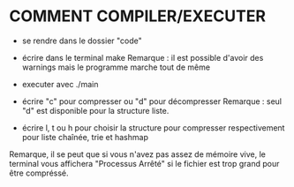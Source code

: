 # COMMENT COMPILER/EXECUTER 

- se rendre dans le dossier "code"
- écrire dans le terminal make
Remarque : il est possible d'avoir des warnings mais le programme marche tout de même
- executer avec ./main

- écrire "c" pour compresser ou "d" pour décompresser 
Remarque : seul "d" est disponible pour la structure liste.
- écrire l, t ou h pour choisir la structure pour compresser respectivement pour liste chaînée, trie et hashmap

Remarque, il se peut que si vous n'avez pas assez de mémoire vive, le terminal vous affichera "Processus Arrêté" si le fichier est trop grand pour être compréssé.
